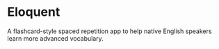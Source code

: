 # Eloquent

A flashcard-style spaced repetition app to help native English speakers learn more advanced vocabulary.
